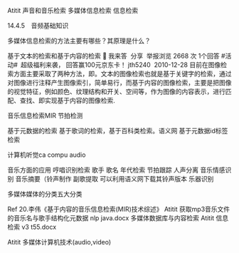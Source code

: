 Atitit 声音和音乐检索 多媒体信息检索 信息检索



14.4.5　音频基础知识


多媒体信息检索的方法主要有哪些？其原理是什么？

基于文本的检索和基于内容的检索
 我来答 
分享
 举报浏览 2668 次
1个回答
#活动# 超级福利来袭， 回答赢100元京东卡！
jth5240 
2010-12-28
目前在图像检索方面主要采取了两种方法，即。文本的图像检索也就是基于关键字的检索，通过对图像进行注释产生图像索引，简单易行，而基于内容的图像检索，主要是把图像的视觉特征，例如颜色、纹理结构和开关、空间等，作为图像的内容表示，进行匹配、查找、即实现基于内容的图像检索.

音乐信息检索MIR
节拍检测



基于元数据的检索
基于歌词的检索，基于百科类检索。语义网
基于元数据id标签检索

计算机听觉ca  compu audio

音乐方面的应用
哼唱识别检索
歌手 歌名  年代检索
节拍跟踪
人声分离  音乐情感识别
音乐摘要（铃声制作 副歌提取
可以利用语义网下载其铃声版本
乐器识别

多媒体媒体的分类五大分类


Ref
20.李伟《基于内容的音乐信息检索(MIR)技术综述》
Atitit 获取mp3音乐文件的音乐名与歌手结构化元数据 nlp java.docx
多媒体数据库与内容检索
Atitit 信息检索 v3 t55.docx

Atitit 多媒体计算机技术(audio,video)

